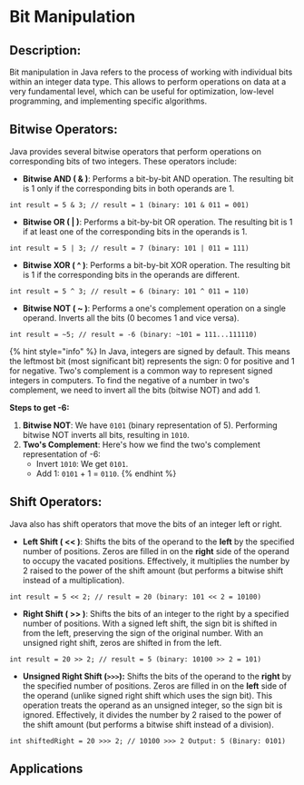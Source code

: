 # Bit Manipulation

## Description:

Bit manipulation in Java refers to the process of working with individual bits within an integer data type. This allows to perform operations on data at a very fundamental level, which can be useful for optimization, low-level programming, and implementing specific algorithms.

## **Bitwise Operators:**

Java provides several bitwise operators that perform operations on corresponding bits of two integers. These operators include:

* **Bitwise AND ( & )**: Performs a bit-by-bit AND operation. The resulting bit is 1 only if the corresponding bits in both operands are 1.

`int result = 5 & 3; // result = 1 (binary: 101 & 011 = 001)`

* **Bitwise OR ( | )**: Performs a bit-by-bit OR operation. The resulting bit is 1 if at least one of the corresponding bits in the operands is 1.

`int result = 5 | 3; // result = 7 (binary: 101 | 011 = 111)`

* **Bitwise XOR ( ^ )**: Performs a bit-by-bit XOR operation. The resulting bit is 1 if the corresponding bits in the operands are different.

`int result = 5 ^ 3; // result = 6 (binary: 101 ^ 011 = 110)`

* **Bitwise NOT ( \~ )**: Performs a one's complement operation on a single operand. Inverts all the bits (0 becomes 1 and vice versa).

`int result = ~5; // result = -6 (binary: ~101 = 111...111110)`

{% hint style="info" %}
In Java, integers are signed by default. This means the leftmost bit (most significant bit) represents the sign: 0 for positive and 1 for negative. Two's complement is a common way to represent signed integers in computers. To find the negative of a number in two's complement, we need to invert all the bits (bitwise NOT) and add 1.

**Steps to get -6:**

1. **Bitwise NOT**: We have `0101` (binary representation of 5). Performing bitwise NOT inverts all bits, resulting in `1010`.
2. **Two's Complement**: Here's how we find the two's complement representation of -6:
   * Invert `1010`: We get `0101`.
   * Add 1: `0101` + 1 = `0110`.
{% endhint %}

## **Shift Operators:**

Java also has shift operators that move the bits of an integer left or right.

* **Left Shift ( << )**: Shifts the bits of the operand to the **left** by the specified number of positions. Zeros are filled in on the **right** side of the operand to occupy the vacated positions. Effectively, it multiplies the number by 2 raised to the power of the shift amount (but performs a bitwise shift instead of a multiplication).

`int result = 5 << 2; // result = 20 (binary: 101 << 2 = 10100)`

* **Right Shift ( >> )**: Shifts the bits of an integer to the right by a specified number of positions. With a signed left shift, the sign bit is shifted in from the left, preserving the sign of the original number. With an unsigned right shift, zeros are shifted in from the left.

`int result = 20 >> 2; // result = 5 (binary: 10100 >> 2 = 101)`

* **Unsigned Right Shift (`>>>`):** Shifts the bits of the operand to the **right** by the specified number of positions. Zeros are filled in on the **left** side of the operand (unlike signed right shift which uses the sign bit). This operation treats the operand as an unsigned integer, so the sign bit is ignored. Effectively, it divides the number by 2 raised to the power of the shift amount (but performs a bitwise shift instead of a division).

`int shiftedRight = 20 >>> 2; // 10100 >>> 2 Output: 5 (Binary: 0101)`



## Applications

